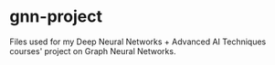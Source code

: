 # gnn-project
Files used for my Deep Neural Networks + Advanced AI Techniques courses' project on Graph Neural Networks.
